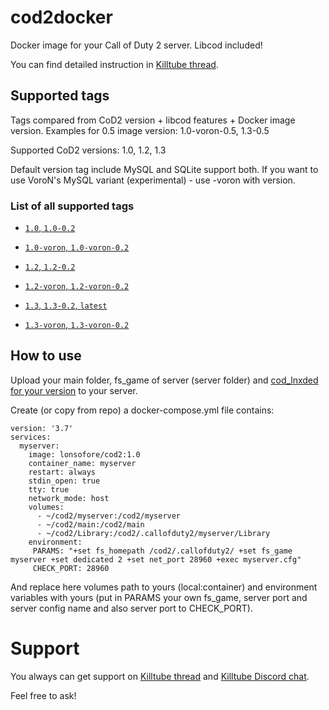 # cod2docker

Docker image for your Call of Duty 2 server. Libcod included! 

You can find detailed instruction in [Killtube thread](https://killtube.org/showthread.php?3167-CoD2-Setup-CoD2-with-Docker).


## Supported tags

Tags compared from CoD2 version + libcod features + Docker image version. Examples for 0.5 image version: 1.0-voron-0.5, 1.3-0.5

Supported CoD2 versions: 1.0, 1.2, 1.3

Default version tag include MySQL and SQLite support both. If you want to use VoroN's MySQL variant (experimental) - use -voron with version.


### List of all supported tags

* [`1.0`, `1.0-0.2`](https://github.com/Lonsofore/cod2docker/blob/master/Dockerfile)

* [`1.0-voron`, `1.0-voron-0.2`](https://github.com/Lonsofore/cod2docker/blob/master/Dockerfile)

* [`1.2`, `1.2-0.2`](https://github.com/Lonsofore/cod2docker/blob/master/Dockerfile)

* [`1.2-voron`, `1.2-voron-0.2`](https://github.com/Lonsofore/cod2docker/blob/master/Dockerfile)

* [`1.3`, `1.3-0.2`, `latest`](https://github.com/Lonsofore/cod2docker/blob/master/Dockerfile)

* [`1.3-voron`, `1.3-voron-0.2`](https://github.com/Lonsofore/cod2docker/blob/master/Dockerfile)


## How to use

Upload your main folder, fs_game of server (server folder) and [cod_lnxded for your version](https://killtube.org/showthread.php?1719-CoD2-Latest-cod2-linux-binaries-(1-0-1-2-1-3)) to your server.

Create (or copy from repo) a docker-compose.yml file contains:
```
version: '3.7'
services:
  myserver:
    image: lonsofore/cod2:1.0
    container_name: myserver
    restart: always
    stdin_open: true
    tty: true
    network_mode: host
    volumes:
      - ~/cod2/myserver:/cod2/myserver
      - ~/cod2/main:/cod2/main
      - ~/cod2/Library:/cod2/.callofduty2/myserver/Library
    environment:
     PARAMS: "+set fs_homepath /cod2/.callofduty2/ +set fs_game myserver +set dedicated 2 +set net_port 28960 +exec myserver.cfg"
     CHECK_PORT: 28960
```
And replace here volumes path to yours (local:container) and environment variables with yours (put in PARAMS your own fs_game, server port and server config name and also server port to CHECK_PORT).


# Support

You always can get support on [Killtube thread](https://killtube.org/showthread.php?3167-CoD2-Setup-CoD2-with-Docker) and [Killtube Discord chat](https://discordapp.com/invite/mqBchQZ). 

Feel free to ask!
